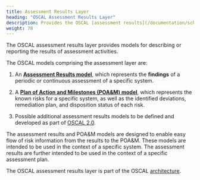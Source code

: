```yaml
---
title: Assessment Results Layer
heading: "OSCAL Assessment Results Layer"
description: Provides the OSCAL [assessment results](/documentation/schema/assessment-results-layer/assessment-results/) and the [plan of action and milestones](/documentation/schema/assessment-results-layer/poam/) models, which represent assessment result information.
weight: 70
---
```


The OSCAL assessment results layer provides models for describing or reporting the results of assessment activities.

The OSCAL models comprising the assessment layer are:

1. An **[Assessment Results model](assessment-results/)**, which represents the __findings__ of a periodic or continuous assessment of a specific system.

1. A **[Plan of Action and Milestones (POA&M) model](poam/)**, which represents the known risks for a specific system, as well as the identified deviations, remediation plan, and disposition status of each risk.

1. Possible additional assessment results models to be defined and developed as part of [OSCAL 2.0](https://github.com/usnistgov/OSCAL/milestones). 

The assessment results and POA&M models are designed to enable easy flow of risk information from the results to the POA&M. These models are intended to be used in the context of a specific system. The assessment results are further intended to be used in the context of a specific assessment plan.

The OSCAL assessment results layer is part of the OSCAL [architecture](/learnmore/architecture/).
